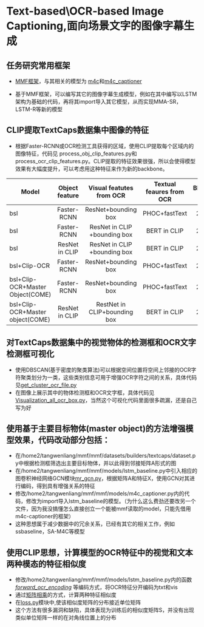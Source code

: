 # Text-based\OCR-based Image Captioning,面向场景文字的图像字幕生成

## 任务研究常用框架
* [MMF框架](https://mmf.sh/)，与其相关的模型为 [m4c](https://github.com/facebookresearch/mmf/blob/main/mmf/models/m4c.py)和[m4c_captioner](https://github.com/facebookresearch/mmf/blob/main/mmf/models/m4c_captioner.py)

* 基于MMF框架，可以编写其它的图像字幕生成模型，例如在其中编写以LSTM架构为基础的代码，再将其import导入其它模型，从而实现MMA-SR，LSTM-R等新的模型



## CLIP提取TextCaps数据集中图像的特征
* 根据Faster-RCNN或OCR检测工具获得的区域，使用CLIP提取每个区域内的图像特征，代码见 process_obj_clip_features.py和 process_ocr_clip_features.py。CLIP提取的特征效果很强，所以会使得模型效果有大幅度提升，可以考虑用这种特征来作为新的backbone。

| Model                           |Object feature |Visual featutes from OCR   |Textual feaures from OCR      | BLEU-4        |Metor          | Rouge-L       |CIDEr         |
|------------------------------- |:-------------:|:--------------------------:|:--------------------------:|:--------------:|:-------------:|:--------------:|:------------:|
| bsl                             |Faster-RCNN    |ResNet+bounding box         |PHOC+fastText               |24.8          |21.7          |46.6           |91.6
| bsl                             |Faster-RCNN    |ResNet in CLIP +bounding box|BERT in CLIP                |   24.8      |  21.3         |46.5           |85.7          |
| bsl                             |ResNet in CLIP |ResNet in CLIP +bounding box|BERT in CLIP                |   26.3       |  22.6        |47.8           |92.8          |
| bsl+Clip-OCR                    |Faster-RCNN    |ResNet+bounding box         |PHOC+fastText               |   26.3       |  22.1        |47.4          |93.7          |
| bsl+Clip-OCR+Master Object(COME)|Faster-RCNN    |ResNet+bounding box         |PHOC+fastText               |   26.9      |   22.3       |47.8           |97.7          |
| bsl+Clip-OCR+Master object(COME)|ResNet in CLIP |RestNet in CLIP+bounding box|BERT in CLIP                |   26.2        |   22.6       |    47.7      |  92.1        |



## 对TextCaps数据集中的视觉物体的检测框和OCR文字检测框可视化
* 使用DBSCAN(基于密度的聚类算法)可以根据空间位置将空间上邻接的OCR字符聚类划分为一类，这些类别信息可用于增强OCR字符之间的关系，具体代码见[get_cluster_ocr_file.py](https://github.com/liulijie-2020/Language-Vision-Group/blob/main/Existing%20Work/Wenliang%20Tang/get_clustered_ocr_file.py)
* 在图像上展示其中的物体检测框和OCR文字框，具体代码见[Visualization_all_ocr_box.py](https://github.com/liulijie-2020/Language-Vision-Group/blob/main/Existing%20Work/Wenliang%20Tang/Visualization_all_ocr_boundingbox.py)，当然这个可视化代码里面很多疏漏，还是自己写为好


## 使用基于主要目标物体(master object)的方法增强模型效果，代码改动部分包括：
* 在/home2/tangwenliang/mmf/mmf/datasets/builders/textcaps/dataset.py中根据检测框筛选出主要目标物体，并以此得到邻接矩阵A形式的图
* 在/home2/tangwenliang/mmf/mmf/models/lstm_baseline.py中引入相应的图卷积神经网络GCN模块[mr_gcn.py](https://github.com/liulijie-2020/Language-Vision-Group/blob/fdc771f52eec2d3127477727255cbde3eea7a37f/Existing%20Work/Wenliang%20Tang/mr_gcn.py#LL37C45-L37C45)，根据矩阵A和特征X，使用GCN对其进行编码，得到具有增强关系的特征
* 修改/home2/tangwenliang/mmf/mmf/models/m4c_captioner.py内的代码，修改为import导入lstm_baseline的模型。（为什么这么费劲还要改另一个文件，因为我没搞懂怎么直接创立一个能被mmf读取的model，只能先借用m4c-captioner的框架）
* 这种思想属于减少数据中的冗余关系，已经有其它的相关工作，例如ssbaseline，SA-M4C等模型

## 使用CLIP思想，计算模型的OCR特征中的视觉和文本两种模态的特征相似度
* 修改/home2/tangwenliang/mmf/mmf/models/lstm_baseline.py内的函数[_forward_ocr_encoding_](https://github.com/liulijie-2020/Language-Vision-Group/blob/d4f9ea0c3c910b4aa73e4671f74b1a027396f334/Existing%20Work/Wenliang%20Tang/lstm_baseline.py#LL425C19-L425C19) 等编码方式，将OCR特征分开编码为txt和vis
* 通过[矩阵相乘](https://github.com/liulijie-2020/Language-Vision-Group/blob/d4f9ea0c3c910b4aa73e4671f74b1a027396f334/Existing%20Work/Wenliang%20Tang/lstm_baseline.py#LL470C14-L470C14)的方式，计算两种特征相似度
* 在[loss.py](https://github.com/liulijie-2020/Language-Vision-Group/blob/main/Existing%20Work/Wenliang%20Tang/loss.py)模块中,使该相似度矩阵的分布接近单位矩阵
* 这个方法有很多漏洞和缺陷，具体表现为训练后的相似度矩阵S，并没有出现类似单位矩阵一样的在对角线位置上的分布
